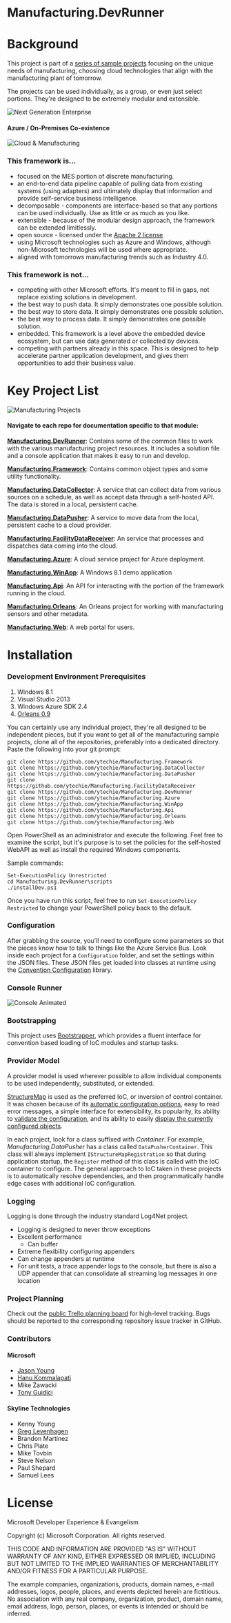 Manufacturing.DevRunner
=======================

# Background

This project is part of a [series of sample projects](https://github.com/search?q=user%3Aytechie+Manufacturing.) focusing on the unique needs of manufacturing, choosing cloud technologies that align with the manufacturing plant of tomorrow.

The projects can be used individually, as a group, or even just select portions. They're designed to be extremely modular and extensible.

![Next Generation Enterprise](documentation/assets/next-generation-enterprise.png)

#### Azure / On-Premises Co-existence

![Cloud & Manufacturing](documentation/assets/cloud-and-manufacturing.png)

### This framework is...

* focused on the MES portion of discrete manufacturing.
* an end-to-end data pipeline capable of pulling data from existing systems (using adapters) and ultimately display that information and provide self-service business intelligence.
* decomposable - components are interface-based so that any portions can be used individually. Use as little or as much as you like.
* extensible - because of the modular design approach, the framework can be extended limitlessly.
* open source - licensed under the [Apache 2 license](https://github.com/ytechie/Manufacturing.DevRunner/blob/master/LICENSE)
* using Microsoft technologies such as Azure and Windows, although non-Microsoft technologies will be used where appropriate.
* aligned with tomorrows manufacturing trends such as Industry 4.0.

### This framework is not...

* competing with other Microsoft efforts. It's meant to fill in gaps, not replace existing solutions in development.
* the best way to push data. It simply demonstrates one possible solution.
* the best way to store data. It simply demonstrates one possible solution.
* the best way to process data. It simply demonstrates one possible solution.
* embedded. This framework is a level above the embedded device ecosystem, but can use data generated or collected by devices.
* competing with partners already in this space. This is designed to help accelerate partner application development, and gives them opportunities to add their business value.

# Key Project List

![Manufacturing Projects](documentation/assets/projects.png)

#### Navigate to each repo for documentation specific to that module:

[**Manufacturing.DevRunner**](https://github.com/ytechie/Manufacturing.DevRunner): Contains some of the common files to work with the various manufacturing project resources. It includes a solution file and a console application that makes it easy to run and develop.

[**Manufacturing.Framework**](https://github.com/ytechie/Manufacturing.Framework): Contains common object types and some utility functionality.

[**Manufacturing.DataCollector**](https://github.com/ytechie/Manufacturing.DataCollector): A service that can collect data from various sources on a schedule, as well as accept data through a self-hosted API. The data is stored in a local, persistent cache.

[**Manufacturing.DataPusher**](https://github.com/ytechie/Manufacturing.DataPusher): A service to move data from the local, persistent cache to a cloud provider.

[**Manufacturing.FacilityDataReceiver**](https://github.com/ytechie/Manufacturing.FacilityDataReceiver): An service that processes and dispatches data coming into the cloud.

[**Manufacturing.Azure**](https://github.com/ytechie/Manufacturing.Azure): A cloud service project for Azure deployment.

[**Manufacturing.WinApp**](https://github.com/ytechie/Manufacturing.WinApp): A Windows 8.1 demo application

[**Manufacturing.Api**](https://github.com/ytechie/Manufacturing.Api): An API for interacting with the portion of the framework running in the cloud.

[**Manufacturing.Orleans**](https://github.com/ytechie/Manufacturing.Orleans): An Orleans project for working with manufacturing sensors and other metadata.

[**Manufacturing.Web**](https://github.com/ytechie/Manufacturing.Web): A web portal for users.

# Installation

### Development Environment Prerequisites
1. Windows 8.1
2. Visual Studio 2013
3. Windows Azure SDK 2.4
4. [Orleans 0.9](http://aka.ms/orleans)

You can certainly use any individual project, they're all designed to be independent pieces, but if you want to get all of the manufacturing sample projects, clone all of the repositories, preferably into a dedicated directory. Paste the following into your git prompt:

	git clone https://github.com/ytechie/Manufacturing.Framework
	git clone https://github.com/ytechie/Manufacturing.DataCollector
	git clone https://github.com/ytechie/Manufacturing.DataPusher
	git clone https://github.com/ytechie/Manufacturing.FacilityDataReceiver
	git clone https://github.com/ytechie/Manufacturing.DevRunner
	git clone https://github.com/ytechie/Manufacturing.Azure
	git clone https://github.com/ytechie/Manufacturing.WinApp
	git clone https://github.com/ytechie/Manufacturing.Api
	git clone https://github.com/ytechie/Manufacturing.Orleans
	git clone https://github.com/ytechie/Manufacturing.Web

Open PowerShell as an administrator and execute the following. Feel free to examine the script, but it's purpose is to set the policies for the self-hosted WebAPI as well as install the required Windows components.

Sample commands:

	Set-ExecutionPolicy Unrestricted
	cd Manufacturing.DevRunner\scripts
	./installDev.ps1

Once you have run this script, feel free to run `Set-ExecutionPolicy Restricted` to change your PowerShell policy back to the default.

### Configuration

After grabbing the source, you'll need to configure some parameters so that the pieces know how to talk to things like the Azure Service Bus. Look inside each project for a `Configuration` folder, and set the settings within the JSON files. These JSON files get loaded into classes at runtime using the [Convention Configuration](https://github.com/ytechie/ConventionConfig) library.

### Console Runner

![Console Animated](documentation/assets/commandline-animated.gif)

### Bootstrapping
This project uses [Bootstrapper](https://bootstrapper.codeplex.com/), which provides a fluent interface for convention based loading of IoC modules and startup tasks.

### Provider Model

A provider model is used wherever possible to allow individual components to be used independently, substituted, or extended.

[StructureMap](https://github.com/structuremap/structuremap) is used as the preferred IoC, or inversion of control container. It was chosen because of its [automatic configuration options](http://structuremap.github.io/registration/auto-registration-and-conventions/), easy to read error messages, a simple interface for extensibility, its popularity, its ability to [validate the configuration](http://structuremap.github.io/diagnostics/validating-container-configuration/), and its ability to easily [display the currently configured objects](http://structuremap.github.io/diagnostics/whatdoihave/).

In each project, look for a class suffixed with *Container*. For example, *Manufacturing.DataPusher* has a class called `DataPusherContainer`. This class will always implement `IStructureMapRegistration` so that during application startup, the `Register` method of this class is called with the IoC container to configure. The general approach to IoC taken in these projects is to automatically resolve dependencies, and then programmatically handle edge cases with additional IoC configuration.

### Logging
Logging is done through the industry standard Log4Net project.

* Logging is designed to never throw exceptions
* Excellent performance
	* Can buffer
* Extreme flexibility configuring appenders
* Can change appenders at runtime
* For unit tests, a trace appender logs to the console, but there is also a UDP appender that can consolidate all streaming log messages in one location

### Project Planning

Check out the [public Trello planning board](https://trello.com/b/CbdL95oD/manufacturing-framework) for high-level tracking. Bugs should be reported to the corresponding repository issue tracker in GitHub.

### Contributors

#### Microsoft

* [Jason Young](http://ytechie.com)
* [Hanu Kommalapati](http://blogs.msdn.com/b/hanuk/)
* Mike Zawacki
* [Tony Guidici](http://blogs.msdn.com/b/tonyguid/)

#### Skyline Technologies

* Kenny Young
* [Greg Levenhagen](http://greglevenhagen.com)
* Brandon Martinez
* Chris Plate
* Mike Tovbin
* Steve Nelson
* Paul Shepard
* Samuel Lees

# License

Microsoft Developer Experience & Evangelism

Copyright (c) Microsoft Corporation. All rights reserved.

THIS CODE AND INFORMATION ARE PROVIDED "AS IS" WITHOUT WARRANTY OF ANY KIND, EITHER EXPRESSED OR IMPLIED, INCLUDING BUT NOT LIMITED TO THE IMPLIED WARRANTIES OF MERCHANTABILITY AND/OR FITNESS FOR A PARTICULAR PURPOSE.

The example companies, organizations, products, domain names, e-mail addresses, logos, people, places, and events depicted herein are fictitious. No association with any real company, organization, product, domain name, email address, logo, person, places, or events is intended or should be inferred.
